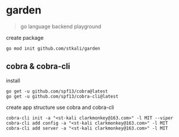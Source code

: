 # garden
> go language backend playground

create package
```shell
go mod init github.com/stkali/garden
```

## cobra & cobra-cli
install
```shell
go get -u github.com/spf13/cobra@latest
go get -u github.com/spf13/cobra-cli@latest
```
create app structure use cobra and cobra-cli
```shell
cobra-cli init -a "<st·kali clarkmonkey@163.com>" -l MIT --viper
cobra-cli add config -a "<st·kali clarkmonkey@163.com>" -l MIT
cobra-cli add server -a "<st·kali clarkmonkey@163.com>" -l MIT
```
